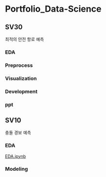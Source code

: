 # Portfolio_Data-Science

## SV30
최적의 안전 항로 예측
### EDA

### Preprocess

### Visualization

### Development

### ppt



## SV10
충돌 경보 예측
### EDA
[EDA.ipynb](https://github.com/Cloover22/Portfolio_Data-Science/blob/master/EDA.ipynb)

### Modeling




